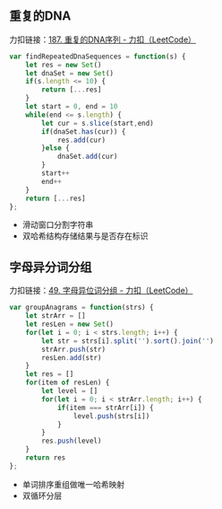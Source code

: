 ## 重复的DNA

力扣链接：[187. 重复的DNA序列 - 力扣（LeetCode）](https://leetcode.cn/problems/repeated-dna-sequences/)

```js
var findRepeatedDnaSequences = function(s) {
    let res = new Set()
    let dnaSet = new Set()
    if(s.length <= 10) {
        return [...res]
    }
    let start = 0, end = 10
    while(end <= s.length) {
        let cur = s.slice(start,end)
        if(dnaSet.has(cur)) {
            res.add(cur)
        }else {
            dnaSet.add(cur)
        }
        start++
        end++
    }
    return [...res]
};
```

- 滑动窗口分割字符串
- 双哈希结构存储结果与是否存在标识

## 字母异分词分组

力扣链接：[49. 字母异位词分组 - 力扣（LeetCode）](https://leetcode.cn/problems/group-anagrams/)

```js
var groupAnagrams = function(strs) {
    let strArr = []
    let resLen = new Set()
    for(let i = 0; i < strs.length; i++) {
        let str = strs[i].split('').sort().join('')
        strArr.push(str)
        resLen.add(str)
    }
    let res = []
    for(item of resLen) {
        let level = []
        for(let i = 0; i < strArr.length; i++) {
            if(item === strArr[i]) {
                level.push(strs[i])
            }
        }
        res.push(level)
    }
    return res
};
```

- 单词排序重组做唯一哈希映射
- 双循环分层